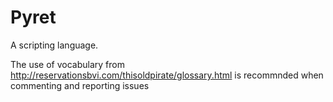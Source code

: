 Pyret
=====

A scripting language.

The use of vocabulary from
http://reservationsbvi.com/thisoldpirate/glossary.html is recommnded
when commenting and reporting issues
